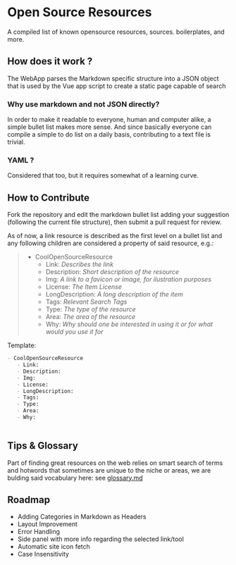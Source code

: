 # Open Source Resources

A compiled list of known opensource resources, sources. boilerplates, and more.

## How does it work ?

The WebApp parses the Markdown specific structure into a JSON object that is used by the Vue app script to create a static page capable of search

### Why use markdown and not JSON directly?

In order to make it readable to everyone, human and computer alike, a simple bullet list makes more sense. And since basically everyone can compile a simple to do list on a daily basis, contributing to a text file is trivial.

### YAML ?

Considered that too, but it requires somewhat of a learning curve.

## How to Contribute

Fork the repository and edit the markdown bullet list adding your suggestion (following the current file structure), then submit a pull request for review.

As of now, a link resource is described as the first level on a bullet list and any following children are considered a property of said resource, e.g.:
> - CoolOpenSourceResource
>   - Link: _Describes the link_
>   - Description: _Short description of the resource_
>   - Img: _A link to a favicon or image, for ilustration purposes_
>   - License: _The Item License_
>   - LongDescription: _A long description of the item_
>   - Tags: _Relevant Search Tags_
>   - Type: _The type of the resource_
>   - Area: _The area of the resource_
>   - Why: _Why should one be interested in using it or for what would you use it for_

Template:

```markdown
- CoolOpenSourceResource
   - Link:
   - Description: 
   - Img:
   - License: 
   - LongDescription: 
   - Tags:
   - Type: 
   - Area: 
   - Why: 
 
```

## Tips &  Glossary

Part  of finding great resources on the web relies on smart search of terms and hotwords that sometimes are unique to the niche or areas, we are bulding said vocabulary here: see [glossary.md](glossary.md)

## Roadmap

- Adding Categories in Markdown as Headers
- Layout Improvement
- Error Handling
- Side panel with more info regarding the selected link/tool
- Automatic site icon fetch
- Case Insensitivity
